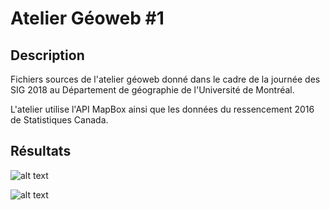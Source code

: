 # Atelier Géoweb #1

## Description
Fichiers sources de l'atelier géoweb donné dans le cadre de la journée des SIG 2018 au Département de géographie de l'Université de Montréal.

L'atelier utilise l'API MapBox ainsi que les données du ressencement 2016 de Statistiques Canada.

## Résultats
![alt text](https://github.com/AtelierCartographique/AtelierGeoweb-1/blob/master/result1.png)

![alt text](https://github.com/AtelierCartographique/AtelierGeoweb-1/blob/master/result2.png)
